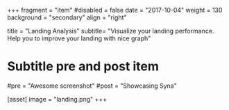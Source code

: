 +++
fragment = "item"
#disabled = false
date = "2017-10-04"
weight = 130
background = "secondary"
align = "right"

title = "Landing Analysis"
subtitle= "Visualize your landing performance. Help you to improve your landing with nice graph"

# Subtitle pre and post item
#pre = "Awesome screenshot"
#post = "Showcasing Syna"

[asset]
  image = "landing.png"
+++
